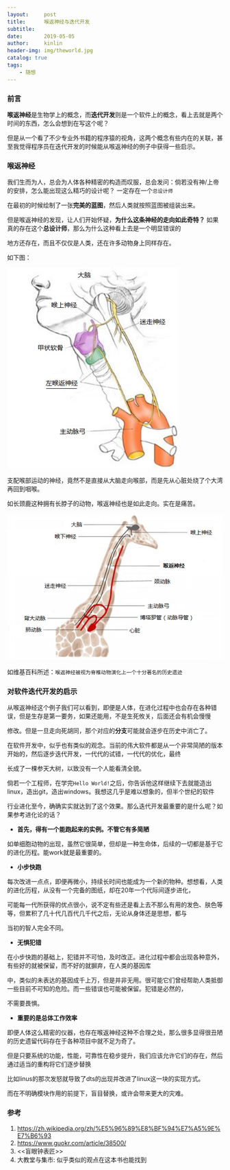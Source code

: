 ```yaml
---
layout:     post
title:      喉返神经与迭代开发
subtitle:   
date:       2019-05-05
author:     kinlin
header-img: img/theworld.jpg
catalog: true
tags:                            
    - 随想
---
```



### 前言

**喉返神经**是生物学上的概念，而**迭代开发**则是一个软件上的概念，看上去就是两个时间的东西，怎么会想到在写这个呢？

但是从一个看了不少专业外书籍的程序猿的视角，这两个概念有些内在的关联，甚至我觉得程序员在迭代开发的时候能从喉返神经的例子中获得一些启示。


### 喉返神经

我们生而为人，总会为人体各种精密的构造而叹服，总会发问：倘若没有神/上帝的安排，怎么能出现这么精巧的设计呢？ 一定存在一个`总设计师`

在最初的时候绘制了一张**完美的蓝图**，然后人类就按照蓝图被组装出来。

但是喉返神经的发现，让人们开始怀疑，**为什么这条神经的走向如此奇特？** 如果真的存在这个**总设计师**，那么为什么这种看上去是一个明显错误的

地方还存在，而且不仅仅是人类，还在许多动物身上同样存在。

如下图：

![houfan](/img/text_img/houfan.png)

支配喉部运动的神经，竟然不是直接从大脑走向喉部，而是先从心脏处绕了个大湾再回到咽喉。

如长颈鹿这种拥有长脖子的动物，喉返神经也是如此走向。实在是痛苦。

![houfan_changjinglu](/img/text_img/houfan_changjinglu.png)


如维基百科所述：`喉返神经被视为脊椎动物演化上一个十分著名的历史遗迹`

### 对软件迭代开发的启示

从喉返神经这个例子我们可以看到，即便是人体，在进化过程中也会存在各种错误，但是生存是第一要务，如果还能用，不是生死攸关，后面还会有机会慢慢

修改。但是一旦走向死胡同，那个对应的**分支**可能就会逐步在历史中消亡了。

在软件开发中，似乎也有类似的观念。当前的伟大软件都是从一个非常简陋的版本开始的，然后逐步迭代开发，一代代的试错，一代代的优化，最终

长成了一棵参天大树，以致没有一个人能看清全貌。

倘若一个工程师，在学完`Hello World!`之后，你告诉他这样继续下去就能造出linux，造出git，造出windows。我想这几乎是难以想象的，但半个世纪的软件

行业进化至今，确确实实就达到了这个效果。那么迭代开发最重要的是什么呢？如果参考进化论的话？

* **首先，得有一个能跑起来的实例。不管它有多简陋**

如单细胞动物的出现，虽然它很简单，但却是一种生命体，后续的一切都是基于它的进化历程。能work就是最重要的。

* **小步快跑**

每次改进一点点，即便再微小，持续长时间也能成为一个新的物种。想想看，人类的进化历程，从没有一个完备的图纸，却在20年一个代际间逐步进化，

可能每一代所获得的优点很小，说不定有些还是看上去不那么有用的发色、肤色等等，但累积了几十代几百代几千代之后，无论从身体还是思想，都与

当初的智人完全不同。

* **无惧犯错**

在小步快跑的基础上，犯错并不可怕，及时改正。进化过程中都会出现各种意外，有些好的就被保留，而不好的就摒弃，在人类的基因库

中，类似的未表达的基因成千上万，但是并非无用。很可能它们曾经帮助人类抵御一些目前不可知的危险。而一些错误也可能被保留。犯错是必然的，

不需要畏惧。

* **重要的是总体工作效率**

即便人体这么精密的仪器，也存在喉返神经这种不合理之处，那么很多显得很丑陋的历史遗留代码存在于各种项目中就不足为奇了。

但是只要系统的功能，性能，可靠性在稳步提升，我们应该允许它们的存在，然后通过适当的重构将它们逐步替换

比如linus的那次发怒就导致了dts的出现并改进了linux这一块的实现方式。

而在不明确模块作用的前提下，盲目替换，或许会带来更大的灾难。















### 参考

1. https://zh.wikipedia.org/zh/%E5%96%89%E8%BF%94%E7%A5%9E%E7%B6%93
2. https://www.guokr.com/article/38500/
3. <<盲眼钟表匠>>
4. 大教堂与集市: 似乎类似的观点在这本书也能找到

